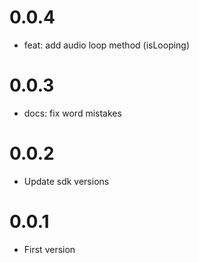 # 0.0.4

- feat: add audio loop method (isLooping)

# 0.0.3

- docs: fix word mistakes

# 0.0.2

- Update sdk versions

# 0.0.1

- First version